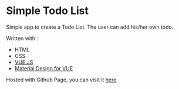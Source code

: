# Simple Todo List

Simple app to create a Todo List. The user can add his/her own todo. 

Written with :
- HTML
- CSS 
- [VUE.JS](https://fr.vuejs.org/) 
- [Material Design for VUE](https://vuematerial.io/components/app)

Hosted with Github Page, you can visit it [here](https://campalo.github.io/TodoList/) 